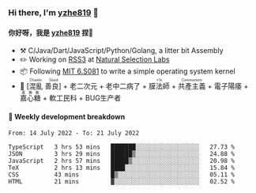 ### Hi there, I'm [yzhe819](https://github.com/yzhe819) 👋

#### 你好呀，我是 [yzhe819](https://github.com/yzhe819) 捏👋

- :hammer_and_pick: C/Java/Dart/JavaScript/Python/Golang, a litter bit Assembly
- :pencil2: Working on [RSS3](https://github.com/NaturalSelectionLabs/RSS3) at [Natural Selection Labs](https://github.com/NaturalSelectionLabs)
- 📦 Following [MIT 6.S081](https://pdos.csail.mit.edu/6.S081/2020/) to write a simple operating system kernel
- 🔑 <ruby>[混亂 善良]<rp>（</rp><rt>Chaotic Good</rt><rp>）</rp></ruby> + 老二次元 + 老中二病了 + <ruby>膜法師<rp>（</rp><rt>+1s</rt><rp>）</rp></ruby> +  <ruby>共產主義<rp>（</rp><rt>Communism</rt><rp>）</rp></ruby> + 電子陽痿 + <ruby>嘉心糖<rp>（</rp><rt>嘉晚飯</rt><rp>）</rp></ruby> + 軟工民科 + BUG生产者



#### 📝 Weekly development breakdown

<!--START_SECTION:waka-->

```text
From: 14 July 2022 - To: 21 July 2022

TypeScript   3 hrs 53 mins   ███████░░░░░░░░░░░░░░░░░░   27.73 %
JSON         3 hrs 29 mins   ██████▒░░░░░░░░░░░░░░░░░░   24.88 %
JavaScript   2 hrs 57 mins   █████▒░░░░░░░░░░░░░░░░░░░   20.98 %
TeX          2 hrs 13 mins   ████░░░░░░░░░░░░░░░░░░░░░   15.84 %
CSS          43 mins         █▒░░░░░░░░░░░░░░░░░░░░░░░   05.11 %
HTML         21 mins         ▓░░░░░░░░░░░░░░░░░░░░░░░░   02.52 %
```

<!--END_SECTION:waka-->



